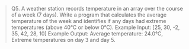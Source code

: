 > Q5. A weather station records temperature in an array over the course of a week (7 days). Write a program
that calculates the average temperature of the week and identifies if any days had extreme temperatures
(above 40°C or below 0°C).
Example Input: [25, 30, -2, 35, 42, 28, 10]
Example Output: Average temperature: 24.0°C, Extreme temperatures on day 3 and day 5.
